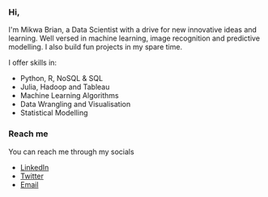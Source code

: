 ### Hi,
I'm Mikwa Brian, a Data Scientist with a drive for new innovative ideas and learning. Well versed in machine learning, image recognition and predictive modelling. I also build fun projects in my spare time.

I offer skills in:
 - Python, R, NoSQL & SQL
 - Julia, Hadoop and Tableau
 - Machine Learning Algorithms
 - Data Wrangling and Visualisation
 - Statistical Modelling
 
 ### Reach me
 You can reach me through my socials
 - [LinkedIn](linkedin.com/in/brian-mikwa-a9700620a)
 - [Twitter](https://twitter.com/__brayo)
 - [Email](brianmunenemikwa@gmail.com)

<!--
**mikvva/mikvva** is a ✨ _special_ ✨ repository because its `README.md` (this file) appears on your GitHub profile.

Here are some ideas to get you started:

- 🔭 I’m currently working on ...
- 🌱 I’m currently learning ...
- 👯 I’m looking to collaborate on ...
- 🤔 I’m looking for help with ...
- 💬 Ask me about ...
- 📫 How to reach me: ...
- 😄 Pronouns: ...
- ⚡ Fun fact: ...
-->

